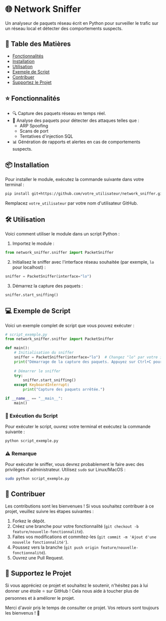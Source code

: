 # 🌐 Network Sniffer

Un analyseur de paquets réseau écrit en Python pour surveiller le trafic sur un réseau local et détecter des comportements suspects. 

## 🚀 Table des Matières

- [Fonctionnalités](#-fonctionnalités)
- [Installation](#-installation)
- [Utilisation](#-utilisation)
- [Exemple de Script](#-exemple-de-script)
- [Contribuer](#-contribuer)
- [Supportez le Projet](#-supportez-le-projet)

## ⭐ Fonctionnalités

- 🔍 Capture des paquets réseau en temps réel.
- 🚨 Analyse des paquets pour détecter des attaques telles que :
  - ARP Spoofing
  - Scans de port
  - Tentatives d'injection SQL
- 📊 Génération de rapports et alertes en cas de comportements suspects.

## 📦 Installation

Pour installer le module, exécutez la commande suivante dans votre terminal :

```bash
pip install git+https://github.com/votre_utilisateur/network_sniffer.git
```

Remplacez `votre_utilisateur` par votre nom d'utilisateur GitHub.

## 🛠️ Utilisation

Voici comment utiliser le module dans un script Python :

1. Importez le module :

```python
from network_sniffer.sniffer import PacketSniffer
```

2. Initialisez le sniffer avec l'interface réseau souhaitée (par exemple, `lo` pour localhost) :

```python
sniffer = PacketSniffer(interface="lo")
```

3. Démarrez la capture des paquets :

```python
sniffer.start_sniffing()
```

## 💻 Exemple de Script

Voici un exemple complet de script que vous pouvez exécuter :

```python
# script_exemple.py
from network_sniffer.sniffer import PacketSniffer

def main():
    # Initialisation du sniffer
    sniffer = PacketSniffer(interface="lo")  # Changez "lo" par votre interface réseau
    print("Démarrage de la capture des paquets. Appuyez sur Ctrl+C pour arrêter.")
    
    # Démarrer le sniffer
    try:
        sniffer.start_sniffing()
    except KeyboardInterrupt:
        print("Capture des paquets arrêtée.")

if __name__ == "__main__":
    main()
```

### 📝 Exécution du Script

Pour exécuter le script, ouvrez votre terminal et exécutez la commande suivante :

```bash
python script_exemple.py
```

### ⚠️ Remarque

Pour exécuter le sniffer, vous devrez probablement le faire avec des privilèges d'administrateur. Utilisez `sudo` sur Linux/MacOS :

```bash
sudo python script_exemple.py
```

## 🤝 Contribuer

Les contributions sont les bienvenues ! Si vous souhaitez contribuer à ce projet, veuillez suivre les étapes suivantes :

1. Forkez le dépôt.
2. Créez une branche pour votre fonctionnalité (`git checkout -b feature/nouvelle-fonctionnalité`).
3. Faites vos modifications et commitez-les (`git commit -m 'Ajout d'une nouvelle fonctionnalité'`).
4. Poussez vers la branche (`git push origin feature/nouvelle-fonctionnalité`).
5. Ouvrez une Pull Request.

## 💖 Supportez le Projet

Si vous appréciez ce projet et souhaitez le soutenir, n'hésitez pas à lui donner une étoile ⭐ sur GitHub ! Cela nous aide à toucher plus de personnes et à améliorer le projet.

Merci d'avoir pris le temps de consulter ce projet. Vos retours sont toujours les bienvenus ! 🙌
